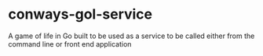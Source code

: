 # conways-gol-service
A game of life in Go built to be used as a service to be called either from the command line or front end application 

